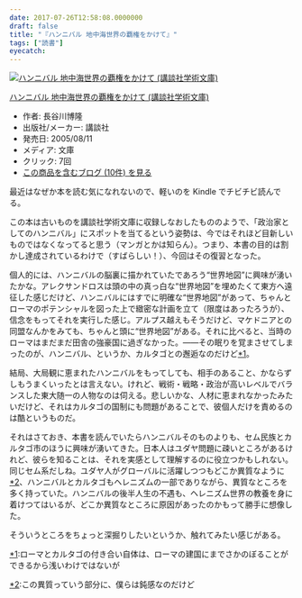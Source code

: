 ```yaml
---
date: 2017-07-26T12:58:08.0000000
draft: false
title: "『ハンニバル 地中海世界の覇権をかけて』"
tags: ["読書"]
eyecatch: 
---
```

<p><div class="hatena-asin-detail"><a href="http://www.amazon.co.jp/exec/obidos/ASIN/4061597205/bestylesnet-22/"><img src="https://images-fe.ssl-images-amazon.com/images/I/51SHH9MQ98L._SL160_.jpg" class="hatena-asin-detail-image" alt="ハンニバル  地中海世界の覇権をかけて (講談社学術文庫)" title="ハンニバル  地中海世界の覇権をかけて (講談社学術文庫)"></a><div class="hatena-asin-detail-info"><p class="hatena-asin-detail-title"><a href="http://www.amazon.co.jp/exec/obidos/ASIN/4061597205/bestylesnet-22/">ハンニバル  地中海世界の覇権をかけて (講談社学術文庫)</a></p><ul><li><span class="hatena-asin-detail-label">作者:</span> 長谷川博隆</li><li><span class="hatena-asin-detail-label">出版社/メーカー:</span> 講談社</li><li><span class="hatena-asin-detail-label">発売日:</span> 2005/08/11</li><li><span class="hatena-asin-detail-label">メディア:</span> 文庫</li><li> <span class="hatena-asin-detail-label">クリック</span>: 7回</li><li><a href="http://d.hatena.ne.jp/asin/4061597205/bestylesnet-22" target="_blank">この商品を含むブログ (10件) を見る</a></li></ul></div><div class="hatena-asin-detail-foot"></div></div></p><p>最近はなぜか本を読む気になれないので、軽いのを Kindle でチビチビ読んでる。</p><p>この本は古いものを講談社学術文庫に収録しなおしたもののようで、「政治家としてのハンニバル」にスポットを当てるという姿勢は、今ではそれほど目新しいものではなくなってると思う（マンガとかは知らん）。つまり、本書の目的は割かし達成されているわけで（すばらしい！）、今回はその復習となった。</p><p>個人的には、ハンニバルの脳裏に描かれていたであろう“世界地図”に興味が湧いたかな。アレクサンドロスは頭の中の真っ白な“世界地図”を埋めたくて東方へ遠征した感じだけど、ハンニバルにはすでに明確な“世界地図”があって、ちゃんとローマのポテンシャルを図った上で緻密な計画を立て（限度はあったろうが）、信念をもってそれを実行した感じ。アルプス越えもそうだけど、マケドニアとの同盟なんかをみても、ちゃんと頭に“世界地図”がある。それに比べると、当時のローマはまだまだ田舎の強豪国に過ぎなかった。――その眠りを覚まさせてしまったのが、ハンニバル、というか、カルタゴとの邂逅なのだけど<a href="#f-2eded78f" name="fn-2eded78f" title="ローマとカルタゴの付き合い自体は、ローマの建国にまでさかのぼることができるから浅いわけではないが">*1</a>。</p><p>結局、大局観に恵まれたハンニバルをもってしても、相手のあること、かならずしもうまくいったとは言えない。けれど、戦術・戦略・政治が高いレベルでバランスした東大随一の人物なのは伺える。悲しいかな、人材に恵まれなかったみたいだけど、それはカルタゴの国制にも問題があることで、彼個人だけを責めるのは酷というものだ。</p><p>それはさておき、本書を読んでいたらハンニバルそのものよりも、セム民族とカルタゴ市のほうに興味が湧いてきた。日本人はユダヤ問題に疎いところがあるけれど、彼らを知ることは、それを実感として理解するのに役立つかもしれない。同じセム系だしね。ユダヤ人がグローバルに活躍しつつもどこか異質なように<a href="#f-9ae3dc15" name="fn-9ae3dc15" title="この異質っていう部分に、僕らは鈍感なのだけど">*2</a>、ハンニバルとカルタゴもヘレニズムの一部でありながら、異質なところを多く持っていた。ハンニバルの後半人生の不遇も、ヘレニズム世界の教養を身に着けつてはいるが、どこか異質なところに原因があったのかもって勝手に想像した。</p><p>そういうところをちょっと深掘りしたいというか、触れてみたい感じがある。</p>
<div class="footnote">
<p class="footnote"><a href="#fn-2eded78f" name="f-2eded78f" class="footnote-number">*1</a><span class="footnote-delimiter">:</span><span class="footnote-text">ローマとカルタゴの付き合い自体は、ローマの建国にまでさかのぼることができるから浅いわけではないが</span></p>
<p class="footnote"><a href="#fn-9ae3dc15" name="f-9ae3dc15" class="footnote-number">*2</a><span class="footnote-delimiter">:</span><span class="footnote-text">この異質っていう部分に、僕らは鈍感なのだけど</span></p>
</div>